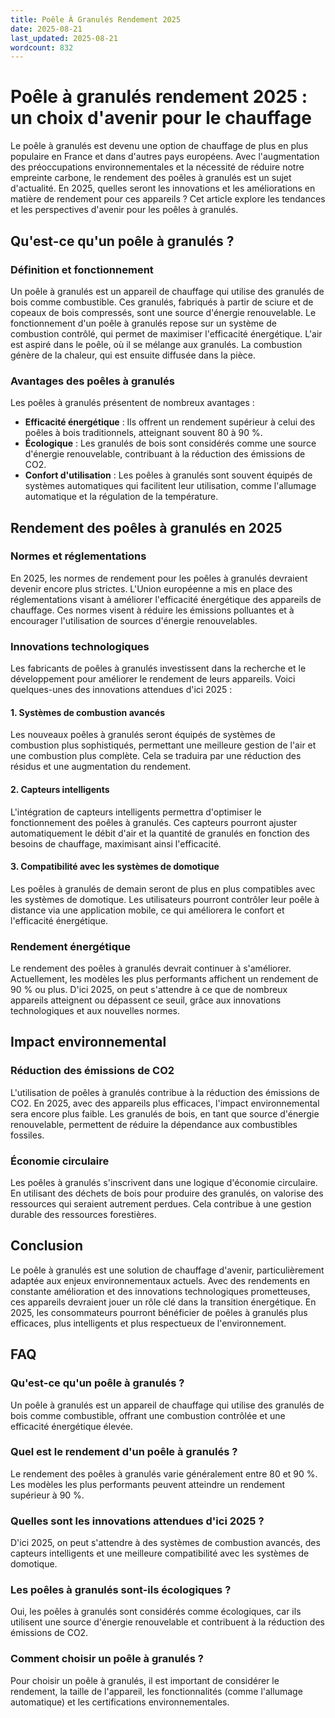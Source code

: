 ```yaml
---
title: Poêle À Granulés Rendement 2025
date: 2025-08-21
last_updated: 2025-08-21
wordcount: 832
---
```


# Poêle à granulés rendement 2025 : un choix d'avenir pour le chauffage

Le poêle à granulés est devenu une option de chauffage de plus en plus populaire en France et dans d'autres pays européens. Avec l'augmentation des préoccupations environnementales et la nécessité de réduire notre empreinte carbone, le rendement des poêles à granulés est un sujet d'actualité. En 2025, quelles seront les innovations et les améliorations en matière de rendement pour ces appareils ? Cet article explore les tendances et les perspectives d'avenir pour les poêles à granulés.

## Qu'est-ce qu'un poêle à granulés ?

### Définition et fonctionnement

Un poêle à granulés est un appareil de chauffage qui utilise des granulés de bois comme combustible. Ces granulés, fabriqués à partir de sciure et de copeaux de bois compressés, sont une source d'énergie renouvelable. Le fonctionnement d'un poêle à granulés repose sur un système de combustion contrôlé, qui permet de maximiser l'efficacité énergétique. L'air est aspiré dans le poêle, où il se mélange aux granulés. La combustion génère de la chaleur, qui est ensuite diffusée dans la pièce.

### Avantages des poêles à granulés

Les poêles à granulés présentent de nombreux avantages :

- **Efficacité énergétique** : Ils offrent un rendement supérieur à celui des poêles à bois traditionnels, atteignant souvent 80 à 90 %.
- **Écologique** : Les granulés de bois sont considérés comme une source d'énergie renouvelable, contribuant à la réduction des émissions de CO2.
- **Confort d'utilisation** : Les poêles à granulés sont souvent équipés de systèmes automatiques qui facilitent leur utilisation, comme l'allumage automatique et la régulation de la température.

## Rendement des poêles à granulés en 2025

### Normes et réglementations

En 2025, les normes de rendement pour les poêles à granulés devraient devenir encore plus strictes. L'Union européenne a mis en place des réglementations visant à améliorer l'efficacité énergétique des appareils de chauffage. Ces normes visent à réduire les émissions polluantes et à encourager l'utilisation de sources d'énergie renouvelables.

### Innovations technologiques

Les fabricants de poêles à granulés investissent dans la recherche et le développement pour améliorer le rendement de leurs appareils. Voici quelques-unes des innovations attendues d'ici 2025 :

#### 1. Systèmes de combustion avancés

Les nouveaux poêles à granulés seront équipés de systèmes de combustion plus sophistiqués, permettant une meilleure gestion de l'air et une combustion plus complète. Cela se traduira par une réduction des résidus et une augmentation du rendement.

#### 2. Capteurs intelligents

L'intégration de capteurs intelligents permettra d'optimiser le fonctionnement des poêles à granulés. Ces capteurs pourront ajuster automatiquement le débit d'air et la quantité de granulés en fonction des besoins de chauffage, maximisant ainsi l'efficacité.

#### 3. Compatibilité avec les systèmes de domotique

Les poêles à granulés de demain seront de plus en plus compatibles avec les systèmes de domotique. Les utilisateurs pourront contrôler leur poêle à distance via une application mobile, ce qui améliorera le confort et l'efficacité énergétique.

### Rendement énergétique

Le rendement des poêles à granulés devrait continuer à s'améliorer. Actuellement, les modèles les plus performants affichent un rendement de 90 % ou plus. D'ici 2025, on peut s'attendre à ce que de nombreux appareils atteignent ou dépassent ce seuil, grâce aux innovations technologiques et aux nouvelles normes.

## Impact environnemental

### Réduction des émissions de CO2

L'utilisation de poêles à granulés contribue à la réduction des émissions de CO2. En 2025, avec des appareils plus efficaces, l'impact environnemental sera encore plus faible. Les granulés de bois, en tant que source d'énergie renouvelable, permettent de réduire la dépendance aux combustibles fossiles.

### Économie circulaire

Les poêles à granulés s'inscrivent dans une logique d'économie circulaire. En utilisant des déchets de bois pour produire des granulés, on valorise des ressources qui seraient autrement perdues. Cela contribue à une gestion durable des ressources forestières.

## Conclusion

Le poêle à granulés est une solution de chauffage d'avenir, particulièrement adaptée aux enjeux environnementaux actuels. Avec des rendements en constante amélioration et des innovations technologiques prometteuses, ces appareils devraient jouer un rôle clé dans la transition énergétique. En 2025, les consommateurs pourront bénéficier de poêles à granulés plus efficaces, plus intelligents et plus respectueux de l'environnement.

## FAQ

### Qu'est-ce qu'un poêle à granulés ?

Un poêle à granulés est un appareil de chauffage qui utilise des granulés de bois comme combustible, offrant une combustion contrôlée et une efficacité énergétique élevée.

### Quel est le rendement d'un poêle à granulés ?

Le rendement des poêles à granulés varie généralement entre 80 et 90 %. Les modèles les plus performants peuvent atteindre un rendement supérieur à 90 %.

### Quelles sont les innovations attendues d'ici 2025 ?

D'ici 2025, on peut s'attendre à des systèmes de combustion avancés, des capteurs intelligents et une meilleure compatibilité avec les systèmes de domotique.

### Les poêles à granulés sont-ils écologiques ?

Oui, les poêles à granulés sont considérés comme écologiques, car ils utilisent une source d'énergie renouvelable et contribuent à la réduction des émissions de CO2.

### Comment choisir un poêle à granulés ?

Pour choisir un poêle à granulés, il est important de considérer le rendement, la taille de l'appareil, les fonctionnalités (comme l'allumage automatique) et les certifications environnementales.